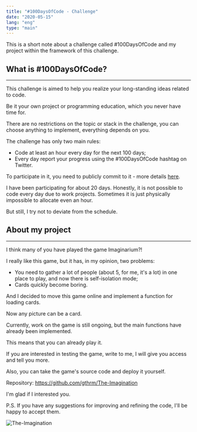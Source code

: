 ```yaml
---
title: "#100DaysOfCode - Challenge"
date: "2020-05-15"
lang: "eng"
type: "main"
---
```


This is a short note about a challenge called #100DaysOfCode and my project within the framework of this challenge.

## What is #100DaysOfCode? ##

-----------------------------------

This challenge is aimed to help you realize your long-standing ideas related to code.

Be it your own project or programming education, which you never have time for.

There are no restrictions on the topic or stack in the challenge, you can choose anything to implement, everything depends on you.

The challenge has only two main rules:

- Code at least an hour every day for the next 100 days;
- Every day report your progress using the #100DaysOfCode hashtag on Twitter.

To participate in it, you need to publicly commit to it - more details [here](https://www.100daysofcode.com/).

I have been participating for about 20 days.
Honestly, it is not possible to code every day due to work projects.
Sometimes it is just physically impossible to allocate even an hour.

But still, I try not to deviate from the schedule.

## About my project ##

-----------------------------------

I think many of you have played the game Imaginarium?!

I really like this game, but it has, in my opinion, two problems:

- You need to gather a lot of people (about 5, for me, it's a lot) in one place to play, and now there is self-isolation mode;
- Cards quickly become boring.

And I decided to move this game online and implement a function for loading cards.

Now any picture can be a card.

Currently, work on the game is still ongoing, but the main functions have already been implemented.

This means that you can already play it.

If you are interested in testing the game, write to me, I will give you access and tell you more.

Also, you can take the game's source code and deploy it yourself.

Repository: <https://github.com/gthrm/The-Imagination>

I'm glad if I interested you.

P.S. If you have any suggestions for improving and refining the code, I'll be happy to accept them.

![The-Imagination](https://cloud.cdroma.ru/upload/897ac9b6e3623895213a05df28efd2071590515216564.gif "The-Imagination")
